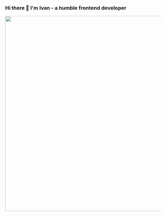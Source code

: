 ### Hi there 👋 I'm Ivan - a humble frontend developer

<p align="center">
  <a href="https://nuxters.nuxt.com/atinux"><img src="https://nuxters.nuxt.com/card/ivan-kalachikov/og.png" alt="Atinux on Nuxters" height="630" width="1200" /></a>
</p>

<!--
**ivan-kalachikov/ivan-kalachikov** is a ✨ _special_ ✨ repository because its `README.md` (this file) appears on your GitHub profile.

Here are some ideas to get you started:

- 🔭 I’m currently working on ...
- 🌱 I’m currently learning ...
- 👯 I’m looking to collaborate on ...
- 🤔 I’m looking for help with ...
- 💬 Ask me about ...
- 📫 How to reach me: ...
- 😄 Pronouns: ...
- ⚡ Fun fact: ...
-->

